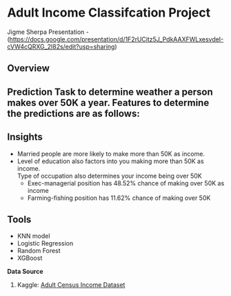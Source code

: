 # Adult Income Classifcation Project
Jigme Sherpa
Presentation - (https://docs.google.com/presentation/d/1F2rUCitz5J_PdkAAXFWLxesvdeI-cVW4cQRXG_2I82s/edit?usp=sharing)

## Overview
Prediction Task to determine weather a person makes over 50K a year. 
Features to determine the predictions are as follows:
- 
## Insights 
- Married people are more likely to make more than 50K as income.
- Level of education also factors into you making more than 50K as income.  
Type of occupation also determines your income being over 50K
  - Exec-managerial  position has 48.52% chance of making over 50K as income 
  - Farming-fishing position has 11.62% chance of making over 50K


## Tools<br/>
- KNN model
- Logistic Regression 
- Random Forest
- XGBoost 

**Data Source**
1. Kaggle: [Adult Census Income Dataset](https://www.kaggle.com/uciml/adult-census-income)


